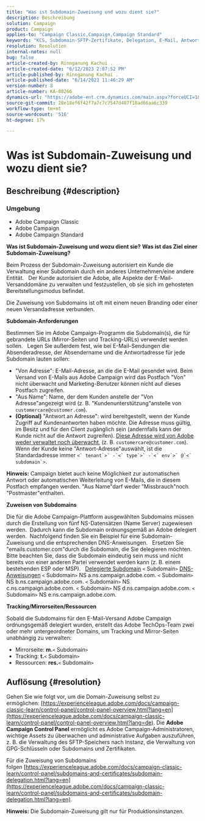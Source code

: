 ```yaml
---
title: "Was ist Subdomain-Zuweisung und wozu dient sie?"
description: Beschreibung
solution: Campaign
product: Campaign
applies-to: "Campaign Classic,Campaign,Campaign Standard"
keywords: "KCS, Subdomain-SFTP-Zertifikate, Delegation, E-Mail, Antwort, Kampagne"
resolution: Resolution
internal-notes: null
bug: false
article-created-by: Rinnganung Kachui .
article-created-date: "6/12/2023 2:07:52 PM"
article-published-by: Rinnganung Kachui .
article-published-date: "6/14/2023 11:46:29 AM"
version-number: 8
article-number: KA-08266
dynamics-url: "https://adobe-ent.crm.dynamics.com/main.aspx?forceUCI=1&pagetype=entityrecord&etn=knowledgearticle&id=fe7f1b7e-2a09-ee11-8f6e-6045bd006268"
source-git-commit: 28e18ef6f42f7a7c7c7547d487f18ad66aa6c339
workflow-type: tm+mt
source-wordcount: '516'
ht-degree: 17%

---
```


# Was ist Subdomain-Zuweisung und wozu dient sie?

## Beschreibung {#description}


### <b>Umgebung</b>

- Adobe Campaign Classic
- Adobe Campaign
- Adobe Campaign Standard

<b>Was ist Subdomain-Zuweisung und wozu dient sie?</b>
<b>Was ist das Ziel einer Subdomain-Zuweisung?</b>

Beim Prozess der Subdomain-Zuweisung autorisiert ein Kunde die Verwaltung einer Subdomain durch ein anderes Unternehmen/eine andere Entität.  
Der Kunde autorisiert die Adobe, alle Aspekte der E-Mail-Versanddomäne zu verwalten und festzustellen, ob sie sich im gehosteten Bereitstellungsmodus befindet.

Die Zuweisung von Subdomains ist oft mit einem neuen Branding oder einer neuen Versandadresse verbunden.

<b>Subdomain-Anforderungen</b>

Bestimmen Sie im Adobe Campaign-Programm die Subdomain(s), die für gebrandete URLs (Mirror-Seiten und Tracking-URLs) verwendet werden sollen.  
Legen Sie außerdem fest, wie bei E-Mail-Sendungen die Absenderadresse, der Absendername und die Antwortadresse für jede Subdomain lauten sollen:

- &quot;Von Adresse&quot;: E-Mail-Adresse, an die die E-Mail gesendet wird. Beim Versand von E-Mails aus Adobe Campaign wird das Postfach &quot;Von&quot; nicht überwacht und Marketing-Benutzer können nicht auf dieses Postfach zugreifen.
- &quot;Aus Name&quot;: Name, der dem Kunden anstelle der &quot;Von Adresse&quot;angezeigt wird (z. B. &quot;Kundenunterstützung&quot;anstelle von `customercare@customer.com`).
- <b>(Optional)</b> &quot;Antwort an Adresse&quot;: wird bereitgestellt, wenn der Kunde Zugriff auf Kundenantworten haben möchte. Die Adresse muss gültig, im Besitz und für den Client zugänglich sein (andernfalls kann der Kunde nicht auf die Antwort zugreifen). <u>Diese Adresse wird von Adobe weder verwaltet noch überwacht</u>, (z. B. `customercare@customer.com`). Wenn der Kunde keine &quot;Antwort-Adresse&quot;auswählt, ist die Standardadresse immer ``<` tenant`>` -`<` type`>` -`<` env`>` @`<` subdomain`>``.


<b>Hinweis:</b> Campaign bietet auch keine Möglichkeit zur automatischen Antwort oder automatischen Weiterleitung von E-Mails, die in diesem Postfach empfangen werden. &quot;Aus Name&quot;darf weder &quot;Missbrauch&quot;noch &quot;Postmaster&quot;enthalten.

<b>Zuweisen von Subdomains</b>

Die für die Adobe Campaign-Plattform ausgewählten Subdomains müssen durch die Erstellung von fünf NS-Datensätzen (Name Server) zugewiesen werden. 
Dadurch kann die Subdomain ordnungsgemäß an Adobe delegiert werden.  Nachfolgend finden Sie ein Beispiel für eine Subdomain-Zuweisung und die entsprechenden DNS-Anweisungen.  
Ersetzen Sie &quot;emails.customer.com&quot;durch die Subdomain, die Sie delegieren möchten.  
Bitte beachten Sie, dass die Subdomain eindeutig sein muss und nicht bereits von einer anderen Partei verwendet werden kann (z. B. einem bestehenden ESP oder MSP).
 
<u>Delegierte Subdomain</u>
`<` Subdomain`>`
<u>DNS-Anweisungen</u>
`<` Subdomain`>`  NS a.ns.campaign.adobe.com.
`<` Subdomain`>`  NS b.ns.campaign.adobe.com.
`<` Subdomain`>`  NS c.ns.campaign.adobe.com.
`<` Subdomain`>`  NS d.ns.campaign.adobe.com.
`<` Subdomain`>`  NS e.ns.campaign.adobe.com.

<b>Tracking/Mirrorseiten/Ressourcen</b>

Sobald die Subdomains für den E-Mail-Versand Adobe Campaign ordnungsgemäß delegiert wurden, erstellt das Adobe TechOps-Team zwei oder mehr untergeordneter Domains, um Tracking und Mirror-Seiten unabhängig zu verwalten:

- Mirrorseite: <b>m.</b>`<` Subdomain`>`
- Tracking: <b>t.</b>`<` Subdomain`>`
- Ressourcen: <b>res.</b>`<` Subdomain`>`



## Auflösung {#resolution}


Gehen Sie wie folgt vor, um die Domain-Zuweisung selbst zu ermöglichen: [https://experienceleague.adobe.com/docs/campaign-classic-learn/control-panel/control-panel-overview.html?lang=en](https://experienceleague.adobe.com/docs/campaign-classic-learn/control-panel/control-panel-overview.html?lang=de).
Die <b>Adobe Campaign Control Panel</b> ermöglicht es Adobe Campaign-Administratoren, wichtige Assets zu überwachen und administrative Aufgaben auszuführen, z. B. die Verwaltung des SFTP-Speichers nach Instanz, die Verwaltung von GPG-Schlüsseln oder Subdomains und Zertifikaten.

Für die Zuweisung von Subdomains folgen [https://experienceleague.adobe.com/docs/campaign-classic-learn/control-panel/subdomains-and-certificates/subdomain-delegation.html?lang=en](https://experienceleague.adobe.com/docs/campaign-classic-learn/control-panel/subdomains-and-certificates/subdomain-delegation.html?lang=en).

<b>Hinweis:</b> Die Subdomain-Zuweisung gilt nur für Produktionsinstanzen.
